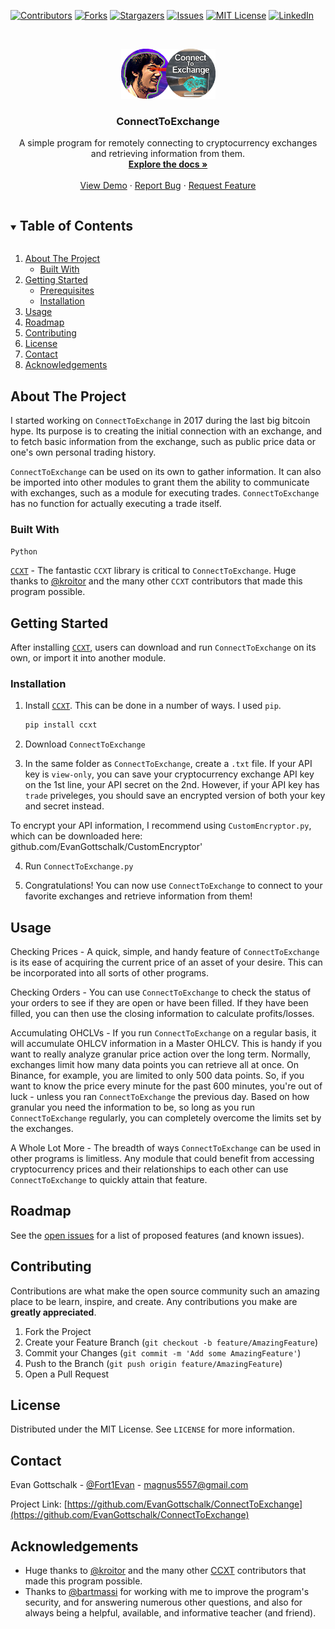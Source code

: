 [![Contributors][contributors-shield]][contributors-url]
[![Forks][forks-shield]][forks-url]
[![Stargazers][stars-shield]][stars-url]
[![Issues][issues-shield]][issues-url]
[![MIT License][license-shield]][license-url]
[![LinkedIn][linkedin-shield]][linkedin-url]



<!-- PROJECT LOGO -->
<br />
<p align="center">
  <a href="https://github.com/EvanGottschalk/ConnectToExchange">
    <img src="images/logo.png" alt="Logo" width="151" height="80">
  </a>

  <h3 align="center">ConnectToExchange</h3>

  <p align="center">
    A simple program for remotely connecting to cryptocurrency exchanges and retrieving information from them.
    <br />
    <a href="https://github.com/EvanGottschalk/ConnectToExchange"><strong>Explore the docs »</strong></a>
    <br />
    <br />
    <a href="https://github.com/EvanGottschalk/ConnectToExchange">View Demo</a>
    ·
    <a href="https://github.com/EvanGottschalk/ConnectToExchange/issues">Report Bug</a>
    ·
    <a href="https://github.com/EvanGottschalk/ConnectToExchange/issues">Request Feature</a>
  </p>
</p>



<!-- TABLE OF CONTENTS -->
<details open="open">
  <summary><h2 style="display: inline-block">Table of Contents</h2></summary>
  <ol>
    <li>
      <a href="#about-the-project">About The Project</a>
      <ul>
        <li><a href="#built-with">Built With</a></li>
      </ul>
    </li>
    <li>
      <a href="#getting-started">Getting Started</a>
      <ul>
        <li><a href="#prerequisites">Prerequisites</a></li>
        <li><a href="#installation">Installation</a></li>
      </ul>
    </li>
    <li><a href="#usage">Usage</a></li>
    <li><a href="#roadmap">Roadmap</a></li>
    <li><a href="#contributing">Contributing</a></li>
    <li><a href="#license">License</a></li>
    <li><a href="#contact">Contact</a></li>
    <li><a href="#acknowledgements">Acknowledgements</a></li>
  </ol>
</details>



<!-- ABOUT THE PROJECT -->
## About The Project

I started working on `ConnectToExchange` in 2017 during the last big bitcoin hype. Its purpose is to creating the initial connection with an exchange, and to fetch basic information from the exchange, such as public price data or one's own personal trading history.

`ConnectToExchange` can be used on its own to gather information. It can also be imported into other modules to grant them the ability to communicate with exchanges, such as a module for executing trades. `ConnectToExchange` has no function for actually executing a trade itself.


### Built With

`Python`

[`CCXT`](https://github.com/ccxt/ccxt) - The fantastic `CCXT` library is critical to `ConnectToExchange`. Huge thanks to [@kroitor](https://github.com/kroitor) and the many other `CCXT` contributors that made this program possible.



<!-- GETTING STARTED -->
## Getting Started

After installing [`CCXT`](https://github.com/ccxt/ccxt), users can download and run `ConnectToExchange` on its own, or import it into another module.


### Installation

1. Install [`CCXT`](https://github.com/ccxt/ccxt). This can be done in a number of ways. I used `pip`.
   ```sh
   pip install ccxt
   ```
2. Download `ConnectToExchange`

3. In the same folder as `ConnectToExchange`, create a `.txt` file. If your API key is `view-only`, you can save your cryptocurrency exchange API key on the 1st line, your API secret on the 2nd. However, if your API key has `trade` priveleges, you should save an encrypted version of both your key and secret instead.

To encrypt your API information, I recommend using `CustomEncryptor.py`, which can be downloaded here: github.com/EvanGottschalk/CustomEncryptor'

4. Run `ConnectToExchange.py`

5. Congratulations! You can now use `ConnectToExchange` to connect to your favorite exchanges and retrieve information from them!



<!-- USAGE EXAMPLES -->
## Usage

Checking Prices - A quick, simple, and handy feature of `ConnectToExchange` is its ease of acquiring the current price of an asset of your desire. This can be incorporated into all sorts of other programs.

Checking Orders - You can use `ConnectToExchange` to check the status of your orders to see if they are open or have been filled. If they have been filled, you can then use the closing information to calculate profits/losses.

Accumulating OHCLVs - If you run `ConnectToExchange` on a regular basis, it will accumulate OHLCV information in a Master OHLCV. This is handy if you want to really analyze granular price action over the long term. Normally, exchanges limit how many data points you can retrieve all at once. On Binance, for example, you are limited to only 500 data points. So, if you want to know the price every minute for the past 600 minutes, you're out of luck - unless you ran `ConnectToExchange` the previous day. Based on how granular you need the information to be, so long as you run `ConnectToExchange` regularly, you can completely overcome the limits set by the exchanges.

A Whole Lot More - The breadth of ways `ConnectToExchange` can be used in other programs is limitless. Any module that could benefit from accessing cryptocurrency prices and their relationships to each other can use `ConnectToExchange` to quickly attain that feature.

<!-- ROADMAP -->
## Roadmap

See the [open issues](https://github.com/EvanGottschalk/ConnectToExchange/issues) for a list of proposed features (and known issues).



<!-- CONTRIBUTING -->
## Contributing

Contributions are what make the open source community such an amazing place to be learn, inspire, and create. Any contributions you make are **greatly appreciated**.

1. Fork the Project
2. Create your Feature Branch (`git checkout -b feature/AmazingFeature`)
3. Commit your Changes (`git commit -m 'Add some AmazingFeature'`)
4. Push to the Branch (`git push origin feature/AmazingFeature`)
5. Open a Pull Request



<!-- LICENSE -->
## License

Distributed under the MIT License. See `LICENSE` for more information.



<!-- CONTACT -->
## Contact

Evan Gottschalk - [@Fort1Evan](https://twitter.com/Fort1Evan) - magnus5557@gmail.com

Project Link: [https://github.com/EvanGottschalk/ConnectToExchange](https://github.com/EvanGottschalk/ConnectToExchange)



<!-- ACKNOWLEDGEMENTS -->
## Acknowledgements

* Huge thanks to [@kroitor](https://github.com/kroitor) and the many other [CCXT](https://github.com/ccxt/ccxt) contributors that made this program possible.
* Thanks to [@bartmassi](https://github.com/bartmassi) for working with me to improve the program's security, and for answering numerous other questions, and also for always being a helpful, available, and informative teacher (and friend).






<!-- MARKDOWN LINKS & IMAGES -->
<!-- https://www.markdownguide.org/basic-syntax/#reference-style-links -->
[contributors-shield]: https://img.shields.io/github/contributors/EvanGottschalk/repo.svg?style=for-the-badge
[contributors-url]: https://github.com/EvanGottschalk/repo/graphs/contributors
[forks-shield]: https://img.shields.io/github/forks/EvanGottschalk/repo.svg?style=for-the-badge
[forks-url]: https://github.com/EvanGottschalk/repo/network/members
[stars-shield]: https://img.shields.io/github/stars/EvanGottschalk/repo.svg?style=for-the-badge
[stars-url]: https://github.com/EvanGottschalk/repo/stargazers
[issues-shield]: https://img.shields.io/github/issues/EvanGottschalk/repo.svg?style=for-the-badge
[issues-url]: https://github.com/EvanGottschalk/repo/issues
[license-shield]: https://img.shields.io/github/license/EvanGottschalk/repo.svg?style=for-the-badge
[license-url]: https://github.com/EvanGottschalk/repo/blob/master/LICENSE.txt
[linkedin-shield]: https://img.shields.io/badge/-LinkedIn-black.svg?style=for-the-badge&logo=linkedin&colorB=555
[linkedin-url]: https://linkedin.com/in/EvanGottschalk